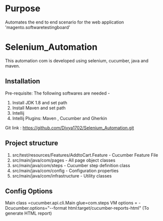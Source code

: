 # Purpose
Automates the end to end scenario for the web application 'magento.softwaretestingboard'
# Selenium_Automation
This automation com is developed using selenium, cucumber, java and maven.

## Installation

Pre-requisite: The following softwares are needed -

1) Install JDK 1.8 and set path
2) Install Maven and set path
3) Intellij
4) Intellij Plugins: Maven , Cucumber and Gherkin

Git link : https://github.com/Divya1702/Selenium_Automation.git

## Project structure
1) src/test/resources/Features/AddtoCart.Feature - Cucumber Feature File
2) src/main/java/com/pages - All page object classes
3) src/main/java/com/steps - Cucumber step definition class
4) src/main/java/com/config - Configuration properties
5) src/main/java/com/infrastructure - Utility classes

## Config Options
Main class =cucumber.api.cli.Main
glue=com.steps
VM options = -Dcucumber.options="--format html:target/cucumber-reports-html" (To generate HTML report)
